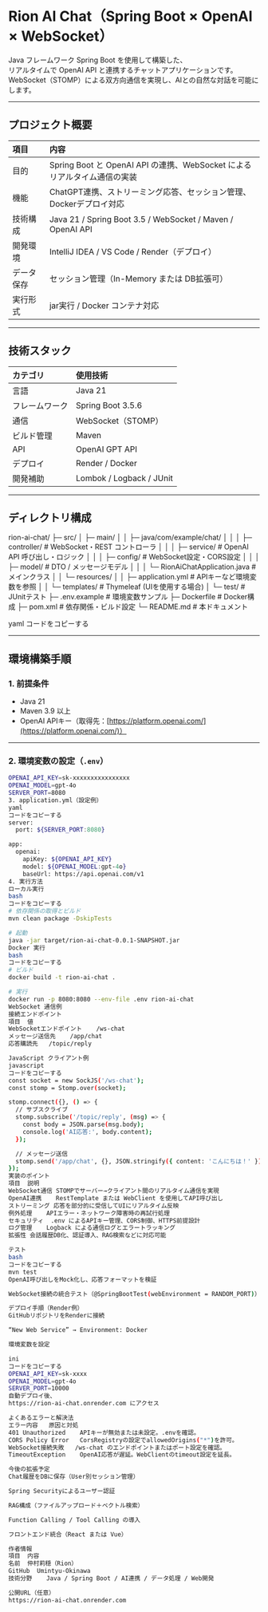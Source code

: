 # Rion AI Chat（Spring Boot × OpenAI × WebSocket）

Java フレームワーク Spring Boot を使用して構築した、  
リアルタイムで OpenAI API と連携するチャットアプリケーションです。  
WebSocket（STOMP）による双方向通信を実現し、AIとの自然な対話を可能にします。

---

## プロジェクト概要

| 項目 | 内容 |
|:--|:--|
| 目的 | Spring Boot と OpenAI API の連携、WebSocket によるリアルタイム通信の実装 |
| 機能 | ChatGPT連携、ストリーミング応答、セッション管理、Dockerデプロイ対応 |
| 技術構成 | Java 21 / Spring Boot 3.5 / WebSocket / Maven / OpenAI API |
| 開発環境 | IntelliJ IDEA / VS Code / Render（デプロイ） |
| データ保存 | セッション管理（In-Memory または DB拡張可） |
| 実行形式 | jar実行 / Docker コンテナ対応 |

---

## 技術スタック

| カテゴリ | 使用技術 |
|:--|:--|
| 言語 | Java 21 |
| フレームワーク | Spring Boot 3.5.6 |
| 通信 | WebSocket（STOMP） |
| ビルド管理 | Maven |
| API | OpenAI GPT API |
| デプロイ | Render / Docker |
| 開発補助 | Lombok / Logback / JUnit |

---

## ディレクトリ構成

rion-ai-chat/
├─ src/
│ ├─ main/
│ │ ├─ java/com/example/chat/
│ │ │ ├─ controller/ # WebSocket・REST コントローラ
│ │ │ ├─ service/ # OpenAI API 呼び出し・ロジック
│ │ │ ├─ config/ # WebSocket設定・CORS設定
│ │ │ ├─ model/ # DTO / メッセージモデル
│ │ │ └─ RionAiChatApplication.java # メインクラス
│ │ └─ resources/
│ │ ├─ application.yml # APIキーなど環境変数を参照
│ │ └─ templates/ # Thymeleaf (UIを使用する場合)
│ └─ test/ # JUnitテスト
├─ .env.example # 環境変数サンプル
├─ Dockerfile # Docker構成
├─ pom.xml # 依存関係・ビルド設定
└─ README.md # 本ドキュメント

yaml
コードをコピーする

---

## 環境構築手順

### 1. 前提条件

- Java 21  
- Maven 3.9 以上  
- OpenAI APIキー（取得先：[https://platform.openai.com/](https://platform.openai.com/)）

---

### 2. 環境変数の設定（`.env`）

```bash
OPENAI_API_KEY=sk-xxxxxxxxxxxxxxxx
OPENAI_MODEL=gpt-4o
SERVER_PORT=8080
3. application.yml（設定例）
yaml
コードをコピーする
server:
  port: ${SERVER_PORT:8080}

app:
  openai:
    apiKey: ${OPENAI_API_KEY}
    model: ${OPENAI_MODEL:gpt-4o}
    baseUrl: https://api.openai.com/v1
4. 実行方法
ローカル実行
bash
コードをコピーする
# 依存関係の取得とビルド
mvn clean package -DskipTests

# 起動
java -jar target/rion-ai-chat-0.0.1-SNAPSHOT.jar
Docker 実行
bash
コードをコピーする
# ビルド
docker build -t rion-ai-chat .

# 実行
docker run -p 8080:8080 --env-file .env rion-ai-chat
WebSocket 通信例
接続エンドポイント
項目	値
WebSocketエンドポイント	/ws-chat
メッセージ送信先	/app/chat
応答購読先	/topic/reply

JavaScript クライアント例
javascript
コードをコピーする
const socket = new SockJS('/ws-chat');
const stomp = Stomp.over(socket);

stomp.connect({}, () => {
  // サブスクライブ
  stomp.subscribe('/topic/reply', (msg) => {
    const body = JSON.parse(msg.body);
    console.log('AI応答:', body.content);
  });

  // メッセージ送信
  stomp.send('/app/chat', {}, JSON.stringify({ content: 'こんにちは！' }));
});
実装のポイント
項目	説明
WebSocket通信	STOMPでサーバー→クライアント間のリアルタイム通信を実現
OpenAI連携	RestTemplate または WebClient を使用してAPI呼び出し
ストリーミング	応答を部分的に受信してUIにリアルタイム反映
例外処理	APIエラー・ネットワーク障害時の再試行処理
セキュリティ	.env によるAPIキー管理、CORS制御、HTTPS前提設計
ログ管理	Logback による通信ログとエラートラッキング
拡張性	会話履歴DB化、認証導入、RAG検索などに対応可能

テスト
bash
コードをコピーする
mvn test
OpenAI呼び出しをMock化し、応答フォーマットを検証

WebSocket接続の統合テスト（@SpringBootTest(webEnvironment = RANDOM_PORT)）

デプロイ手順（Render例）
GitHubリポジトリをRenderに接続

“New Web Service” → Environment: Docker

環境変数を設定

ini
コードをコピーする
OPENAI_API_KEY=sk-xxxx
OPENAI_MODEL=gpt-4o
SERVER_PORT=10000
自動デプロイ後、
https://rion-ai-chat.onrender.com にアクセス

よくあるエラーと解決法
エラー内容	原因と対処
401 Unauthorized	APIキーが無効または未設定。.envを確認。
CORS Policy Error	CorsRegistryの設定でallowedOrigins("*")を許可。
WebSocket接続失敗	/ws-chat のエンドポイントまたはポート設定を確認。
TimeoutException	OpenAI応答が遅延。WebClientのtimeout設定を延長。

今後の拡張予定
Chat履歴をDBに保存（User別セッション管理）

Spring Securityによるユーザー認証

RAG構成（ファイルアップロード＋ベクトル検索）

Function Calling / Tool Calling の導入

フロントエンド統合（React または Vue）

作者情報
項目	内容
名前	仲村莉穏（Rion）
GitHub	Umintyu-Okinawa
技術分野	Java / Spring Boot / AI連携 / データ処理 / Web開発

公開URL（任意）
https://rion-ai-chat.onrender.com
